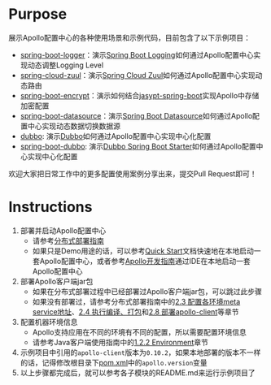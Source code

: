 # Purpose

展示Apollo配置中心的各种使用场景和示例代码，目前包含了以下示例项目：

* [spring-boot-logger](spring-boot-logger)：演示[Spring Boot Logging](https://docs.spring.io/spring-boot/docs/current/reference/html/howto-logging.html)如何通过Apollo配置中心实现动态调整Logging Level
* [spring-cloud-zuul](spring-cloud-zuul)：演示[Spring Cloud Zuul](https://cloud.spring.io/spring-cloud-netflix/single/spring-cloud-netflix.html#netflix-zuul-reverse-proxy)如何通过Apollo配置中心实现动态路由
* [spring-boot-encrypt](spring-boot-encrypt)：演示如何结合[jasypt-spring-boot](https://github.com/ulisesbocchio/jasypt-spring-boot)实现Apollo中存储加密配置
* [spring-boot-datasource](spring-boot-datasource)：演示[Spring Boot Datasource](https://docs.spring.io/spring-boot/docs/current/reference/html/boot-features-sql.html)如何通过Apollo配置中心实现动态数据切换数据源
* [dubbo](dubbo): 演示[Dubbo](https://github.com/apache/incubator-dubbo)如何通过Apollo配置中心实现中心化配置
* [spring-boot-dubbo](spring-boot-dubbo): 演示[Dubbo Spring Boot Starter](https://github.com/apache/incubator-dubbo-spring-boot-project)如何通过Apollo配置中心实现中心化配置


欢迎大家把日常工作中的更多配置使用案例分享出来，提交Pull Request即可！

# Instructions

1. 部署并启动Apollo配置中心
	* 请参考[分布式部署指南](https://github.com/ctripcorp/apollo/wiki/%E5%88%86%E5%B8%83%E5%BC%8F%E9%83%A8%E7%BD%B2%E6%8C%87%E5%8D%97)
	* 如果只是Demo用途的话，可以参考[Quick Start](https://github.com/ctripcorp/apollo/wiki/Quick-Start)文档快速地在本地启动一套Apollo配置中心，或者参考[Apollo开发指南](https://github.com/ctripcorp/apollo/wiki/Apollo%E5%BC%80%E5%8F%91%E6%8C%87%E5%8D%97)通过IDE在本地启动一套Apollo配置中心
2. 部署Apollo客户端jar包
	* 如果在分布式部署过程中已经部署过Apollo客户端jar包，可以跳过此步骤
	* 如果没有部署过，请参考分布式部署指南中的[2.3 配置各环境meta service地址](https://github.com/ctripcorp/apollo/wiki/%E5%88%86%E5%B8%83%E5%BC%8F%E9%83%A8%E7%BD%B2%E6%8C%87%E5%8D%97#23-%E9%85%8D%E7%BD%AE%E5%90%84%E7%8E%AF%E5%A2%83meta-service%E5%9C%B0%E5%9D%80)、[2.4 执行编译、打包](https://github.com/ctripcorp/apollo/wiki/%E5%88%86%E5%B8%83%E5%BC%8F%E9%83%A8%E7%BD%B2%E6%8C%87%E5%8D%97#24-%E6%89%A7%E8%A1%8C%E7%BC%96%E8%AF%91%E6%89%93%E5%8C%85)和[2.8 部署apollo-client](https://github.com/ctripcorp/apollo/wiki/%E5%88%86%E5%B8%83%E5%BC%8F%E9%83%A8%E7%BD%B2%E6%8C%87%E5%8D%97#28-%E9%83%A8%E7%BD%B2apollo-client)等章节
3. 配置机器环境信息
	* Apollo支持应用在不同的环境有不同的配置，所以需要配置环境信息
	* 请参考Java客户端使用指南中的[1.2.2 Environment](https://github.com/ctripcorp/apollo/wiki/Java%E5%AE%A2%E6%88%B7%E7%AB%AF%E4%BD%BF%E7%94%A8%E6%8C%87%E5%8D%97#122-environment)章节
4. 示例项目中引用的`apollo-client`版本为`0.10.2`，如果本地部署的版本不一样的话，记得修改根目录下[pom.xml](pom.xml)中的`apollo.version`变量
5. 以上步骤都完成后，就可以参考各子模块的README.md来运行示例项目了

